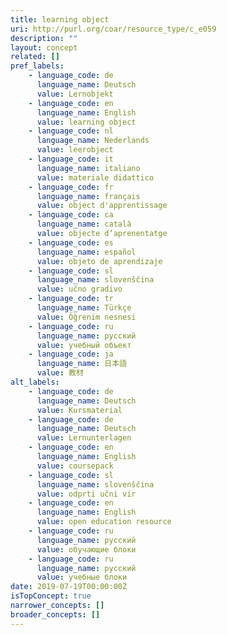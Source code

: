 ```yaml
---
title: learning object
uri: http://purl.org/coar/resource_type/c_e059
description: ""
layout: concept
related: []
pref_labels:
    - language_code: de
      language_name: Deutsch
      value: Lernobjekt
    - language_code: en
      language_name: English
      value: learning object
    - language_code: nl
      language_name: Nederlands
      value: leerobject
    - language_code: it
      language_name: italiano
      value: materiale didattico
    - language_code: fr
      language_name: français
      value: object d'apprentissage
    - language_code: ca
      language_name: català
      value: objecte d’aprenentatge
    - language_code: es
      language_name: español
      value: objeto de aprendizaje
    - language_code: sl
      language_name: slovenščina
      value: učno gradivo
    - language_code: tr
      language_name: Türkçe
      value: Öğrenim nesnesi
    - language_code: ru
      language_name: русский
      value: учебный объект
    - language_code: ja
      language_name: 日本語
      value: 教材
alt_labels:
    - language_code: de
      language_name: Deutsch
      value: Kursmaterial
    - language_code: de
      language_name: Deutsch
      value: Lernunterlagen
    - language_code: en
      language_name: English
      value: coursepack
    - language_code: sl
      language_name: slovenščina
      value: odprti učni vir
    - language_code: en
      language_name: English
      value: open education resource
    - language_code: ru
      language_name: русский
      value: обучающие блоки
    - language_code: ru
      language_name: русский
      value: учебные блоки
date: 2019-07-19T00:00:00Z
isTopConcept: true
narrower_concepts: []
broader_concepts: []
---
```


